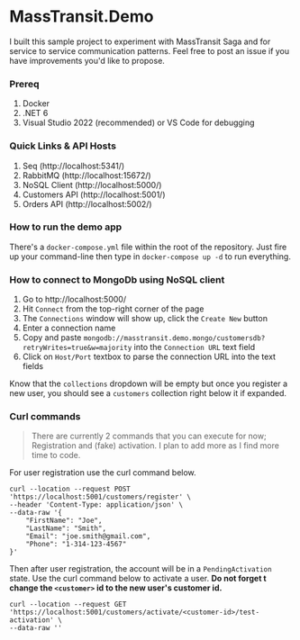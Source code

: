 # MassTransit.Demo

I built this sample project to experiment with MassTransit Saga and for service to service communication patterns. Feel free to post an issue if you have improvements you'd like to propose.

### Prereq

1. Docker
2. .NET 6
3. Visual Studio 2022 (recommended) or VS Code for debugging

### Quick Links & API Hosts

1. Seq (http://localhost:5341/)
2. RabbitMQ (http://localhost:15672/)
3. NoSQL Client (http://localhost:5000/)
4. Customers API (http://localhost:5001/)
5. Orders API (http://localhost:5002/)

### How to run the demo app

There's a `docker-compose.yml` file within the root of the repository. Just fire up your command-line then type in `docker-compose up -d` to run everything.

### How to connect to MongoDb using NoSQL client

1. Go to http://localhost:5000/
2. Hit `Connect` from the top-right corner of the page
3. The `Connections` window will show up, click the `Create New` button
4. Enter a connection name
5. Copy and paste `mongodb://masstransit.demo.mongo/customersdb?retryWrites=true&w=majority` into the `Connection URL` text field
6. Click on `Host/Port` textbox to parse the connection URL into the text fields

Know that the `collections` dropdown will be empty but once you register a new user, you should see a `customers` collection right below it if expanded.

### Curl commands

> There are currently 2 commands that you can execute for now; Registration and (fake) activation. I plan to add more as I find more time to code.

For user registration use the curl command below.

```
curl --location --request POST 'https://localhost:5001/customers/register' \
--header 'Content-Type: application/json' \
--data-raw '{
    "FirstName": "Joe",
    "LastName": "Smith",
    "Email": "joe.smith@gmail.com",
    "Phone": "1-314-123-4567"
}'
```

Then after user registration, the account will be in a `PendingActivation` state. Use the curl command below to activate a user. **Do not forget t change the `<customer>` id to the new user's customer id.**

```
curl --location --request GET 'https://localhost:5001/customers/activate/<customer-id>/test-activation' \
--data-raw ''
```
